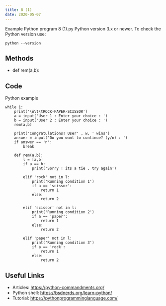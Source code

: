 ```yaml
---
title: 8 (1)
date: 2020-05-07
---
```

Example Python program 8 (1).py
Python version 3.x or newer.
To check the Python version use:

    python --version


## Methods

* 	def rem(a,b):

## Code

Python example

    while 1:
    	print('\n\t\tROCK-PAPER-SCISSOR')
    	a = input('User 1 : Enter your choice : ')
    	b = input('User 2 : Enter your choice : ')
    	rem(a,b)
    
    	print('Congratulations! User' , w, ' wins')
    	answer = input('Do you want to continue? (y/n) : ')
    	if answer == 'n':
    		break
    		
    	def rem(a,b):
    		l = [a,b]
    		if a == b:
    			print('Sorry ! its a tie , try again')
    	
    		elif 'rock' not in l:
    			print('Running condition 1')
    			if a == 'scissor':
    				return 1
    			else:
    				return 2
    			
    		elif 'scissor' not in l:
    			print('Running condition 2')
    			if a == 'paper':
    				return 1
    			else:
    				return 2
    			
    		elif 'paper' not in l:
    			print('Running condition 3')
    			if a == 'rock':
    				return 1
    			else:
    				return 2
    

## Useful Links

- Articles: https://python-commandments.org/
- Python shell: https://bsdnerds.org/learn-python/
- Tutorial: https://pythonprogramminglanguage.com/
